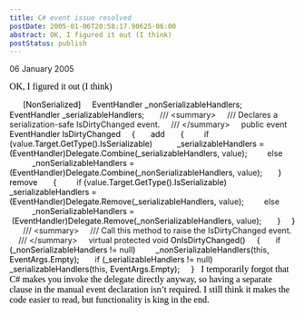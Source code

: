 ```yaml
---
title: C# event issue resolved
postDate: 2005-01-06T20:58:17.90625-06:00
abstract: OK, I figured it out (I think)
postStatus: publish
---
```

06 January 2005

<font face="Times New Roman" color="#000000" size="3">OK, I figured it out (I think)</font>

<?xml:namespace prefix = o ns = "urn:schemas-microsoft-com:office:office" /><o:p><font face="Times New Roman" color="#000000" size="3">&nbsp;</font></o:p>

<font color="#000000"><span style="mso-spacerun: yes">&nbsp;&nbsp;&nbsp; </span>[NonSerialized]<o:p></o:p></font>

<font color="#000000"><span style="mso-spacerun: yes">&nbsp;&nbsp;&nbsp; </span>EventHandler _nonSerializableHandlers;<o:p></o:p></font>

<font color="#000000"><span style="mso-spacerun: yes">&nbsp;&nbsp;&nbsp; </span>EventHandler _serializableHandlers;<o:p></o:p></font>

<o:p><font color="#000000">&nbsp;</font></o:p>

<font color="#000000">&nbsp;&nbsp;&nbsp; </font>/// &lt;summary&gt;<o:p></o:p>

<font color="#000000">&nbsp;&nbsp;&nbsp; </font>/// Declares a serialization-safe IsDirtyChanged event.<o:p></o:p>

<font color="#000000">&nbsp;&nbsp;&nbsp; </font>/// &lt;/summary&gt;<o:p></o:p>

<font color="#000000">&nbsp;&nbsp;&nbsp; </font>public<font color="#000000"> </font>event<font color="#000000"> EventHandler IsDirtyChanged<o:p></o:p></font>

<font color="#000000"><span style="mso-spacerun: yes">&nbsp;&nbsp;&nbsp; </span>{<o:p></o:p></font>

<font color="#000000"><span style="mso-spacerun: yes">&nbsp;&nbsp;&nbsp;&nbsp;&nbsp; </span>add<o:p></o:p></font>

<font color="#000000"><span style="mso-spacerun: yes">&nbsp;&nbsp;&nbsp;&nbsp;&nbsp; </span>{<o:p></o:p></font>

<font color="#000000">&nbsp;&nbsp;&nbsp;&nbsp;&nbsp;&nbsp;&nbsp; </font>if<font color="#000000"> (</font>value<font color="#000000">.Target.GetType().IsSerializable)<o:p></o:p></font>

<font color="#000000"><span style="mso-spacerun: yes">&nbsp;&nbsp;&nbsp;&nbsp;&nbsp;&nbsp;&nbsp;&nbsp;&nbsp; </span>_serializableHandlers = <o:p></o:p></font>

<font color="#000000"><span style="mso-spacerun: yes">&nbsp;&nbsp;&nbsp;&nbsp;&nbsp;&nbsp;&nbsp;&nbsp;&nbsp;&nbsp;&nbsp;&nbsp; </span>(EventHandler)Delegate.Combine(_serializableHandlers, </font>value<font color="#000000">);<o:p></o:p></font>

<font color="#000000">&nbsp;&nbsp;&nbsp;&nbsp;&nbsp;&nbsp;&nbsp; </font>else<o:p></o:p>

<font color="#000000"><span style="mso-spacerun: yes">&nbsp;&nbsp;&nbsp;&nbsp;&nbsp;&nbsp;&nbsp;&nbsp;&nbsp; </span>_nonSerializableHandlers = <o:p></o:p></font>

<font color="#000000"><span style="mso-spacerun: yes">&nbsp;&nbsp;&nbsp;&nbsp;&nbsp;&nbsp;&nbsp;&nbsp;&nbsp;&nbsp;&nbsp;&nbsp; </span>(EventHandler)Delegate.Combine(_nonSerializableHandlers, </font>value<font color="#000000">);<o:p></o:p></font>

<font color="#000000"><span style="mso-spacerun: yes">&nbsp;&nbsp;&nbsp;&nbsp;&nbsp; </span>}<o:p></o:p></font>

<font color="#000000"><span style="mso-spacerun: yes">&nbsp;&nbsp;&nbsp;&nbsp;&nbsp; </span>remove<o:p></o:p></font>

<font color="#000000"><span style="mso-spacerun: yes">&nbsp;&nbsp;&nbsp;&nbsp;&nbsp; </span>{<o:p></o:p></font>

<font color="#000000">&nbsp;&nbsp;&nbsp;&nbsp;&nbsp;&nbsp;&nbsp; </font>if<font color="#000000"> (</font>value<font color="#000000">.Target.GetType().IsSerializable)<o:p></o:p></font>

<font color="#000000"><span style="mso-spacerun: yes">&nbsp;&nbsp;&nbsp;&nbsp;&nbsp;&nbsp;&nbsp;&nbsp;&nbsp; </span>_serializableHandlers = <o:p></o:p></font>

<font color="#000000"><span style="mso-spacerun: yes">&nbsp;&nbsp;&nbsp;&nbsp;&nbsp;&nbsp;&nbsp;&nbsp;&nbsp;&nbsp;&nbsp; </span>(EventHandler)Delegate.Remove(_serializableHandlers, </font>value<font color="#000000">);<o:p></o:p></font>

<font color="#000000">&nbsp;&nbsp;&nbsp;&nbsp;&nbsp;&nbsp;&nbsp; </font>else<o:p></o:p>

<font color="#000000"><span style="mso-spacerun: yes">&nbsp;&nbsp;&nbsp;&nbsp;&nbsp;&nbsp;&nbsp;&nbsp;&nbsp; </span>_nonSerializableHandlers =<o:p></o:p></font>

<font color="#000000"><span style="mso-spacerun: yes">&nbsp;&nbsp;&nbsp;&nbsp;&nbsp;&nbsp;&nbsp;&nbsp;&nbsp;&nbsp; </span><span style="mso-spacerun: yes">&nbsp;</span>(EventHandler)Delegate.Remove(_nonSerializableHandlers, </font>value<font color="#000000">);<o:p></o:p></font>

<font color="#000000"><span style="mso-spacerun: yes">&nbsp;&nbsp;&nbsp;&nbsp;&nbsp; </span>}<o:p></o:p></font>

<font color="#000000"><span style="mso-spacerun: yes">&nbsp;&nbsp;&nbsp; </span>}<o:p></o:p></font>

<o:p><font color="#000000">&nbsp;</font></o:p>

<font color="#000000">&nbsp;&nbsp;&nbsp; </font>/// &lt;summary&gt;<o:p></o:p>

<font color="#000000">&nbsp;&nbsp;&nbsp; </font>/// Call this method to raise the IsDirtyChanged event.<o:p></o:p>

<font color="#000000">&nbsp;&nbsp;&nbsp; </font>/// &lt;/summary&gt;<o:p></o:p>

<font color="#000000">&nbsp;&nbsp;&nbsp; </font>virtual<font color="#000000"> </font>protected<font color="#000000"> </font>void<font color="#000000"> OnIsDirtyChanged()<o:p></o:p></font>

<font color="#000000"><span style="mso-spacerun: yes">&nbsp;&nbsp;&nbsp; </span>{<o:p></o:p></font>

<font color="#000000">&nbsp;&nbsp;&nbsp;&nbsp;&nbsp; </font>if<font color="#000000"> (_nonSerializableHandlers != </font>null<font color="#000000">)<o:p></o:p></font>

<font color="#000000"><span style="mso-spacerun: yes">&nbsp;&nbsp;&nbsp;&nbsp;&nbsp;&nbsp;&nbsp; </span>_nonSerializableHandlers(</font>this<font color="#000000">, EventArgs.Empty);<o:p></o:p></font>

<font color="#000000">&nbsp;&nbsp;&nbsp;&nbsp;&nbsp; </font>if<font color="#000000"> (_serializableHandlers != </font>null<font color="#000000">)<o:p></o:p></font>

<font color="#000000"><span style="mso-spacerun: yes">&nbsp;&nbsp;&nbsp;&nbsp;&nbsp;&nbsp;&nbsp; </span>_serializableHandlers(</font>this<font color="#000000">, EventArgs.Empty);<o:p></o:p></font>

<font color="#000000"><span style="mso-spacerun: yes">&nbsp;&nbsp;&nbsp; </span>}<o:p></o:p></font>

<o:p><font face="Times New Roman" color="#000000" size="3">&nbsp;</font></o:p>

<font face="Times New Roman" color="#000000" size="3">I temporarily forgot that C# makes you invoke the delegate directly anyway, so having a separate clause in the manual event declaration isn&#8217;t required. I still think it makes the code easier to read, but functionality is king in the end.</font>


